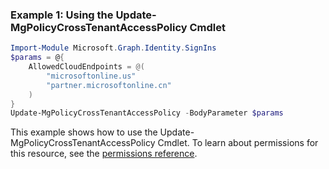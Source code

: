 ### Example 1: Using the Update-MgPolicyCrossTenantAccessPolicy Cmdlet
```powershell
Import-Module Microsoft.Graph.Identity.SignIns
$params = @{
	AllowedCloudEndpoints = @(
		"microsoftonline.us"
		"partner.microsoftonline.cn"
	)
}
Update-MgPolicyCrossTenantAccessPolicy -BodyParameter $params
```
This example shows how to use the Update-MgPolicyCrossTenantAccessPolicy Cmdlet.
To learn about permissions for this resource, see the [permissions reference](/graph/permissions-reference).
